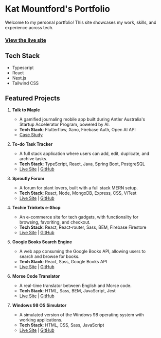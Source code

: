 # Kat Mountford's Portfolio

Welcome to my personal portfolio! This site showcases my work, skills, and experience across tech.

### [View the live site](https://www.katmountford.com/)

## Tech Stack

* Typescript
* React
* Next.js
* Tailwind CSS

## Featured Projects

1. **Talk to Maple**
   - A gamified journaling mobile app built during Antler Australia's Startup Accelerator Program, powered by AI.
   - **Tech Stack**: Flutterflow, Xano, Firebase Auth, Open AI API  
   - [Case Study](https://katmountford.com/talktomaple)

2. **To-do Task Tracker**
   - A full stack application where users can add, edit, duplicate, and archive tasks.
   - **Tech Stack**: TypeScript, React, Java, Spring Boot, PostgreSQL  
   - [Live Site](https://kats-todo-app.vercel.app/) | [GitHub](https://github.com/kvtrice/todo-app)

3. **Sproutly Forum**
   - A forum for plant lovers, built with a full stack MERN setup.
   - **Tech Stack**: React, Node, MongoDB, Express, CSS, ViTest  
   - [Live Site](https://sproutlyapp.vercel.app/) | [GitHub](https://github.com/kvtrice/sproutly-frontend)

4. **Techie Trinkets e-Shop**
   - An e-commerce site for tech gadgets, with functionality for browsing, favoriting, and checkout.
   - **Tech Stack**: React, React-router, Sass, BEM, Firebase Firestore  
   - [Live Site](https://techie-trinkets.vercel.app/) | [GitHub](https://github.com/kvtrice/techie-trinkets-eShop)

5. **Google Books Search Engine**
   - A web app consuming the Google Books API, allowing users to search and browse for books.
   - **Tech Stack**: React, Sass, Google Books API  
   - [Live Site](https://google-book-search-theta.vercel.app/) | [GitHub](https://github.com/kvtrice/books-search-engine)

6. **Morse Code Translator**
   - A real-time translator between English and Morse code.
   - **Tech Stack**: HTML, Sass, BEM, JavaScript, Jest  
   - [Live Site](https://morse-code-translator-ten.vercel.app/) | [GitHub](https://github.com/kvtrice/morse-code-translator)

7. **Windows 98 OS Simulator**
   - A simulated version of the Windows 98 operating system with working applications.
   - **Tech Stack**: HTML, CSS, Sass, JavaScript  
   - [Live Site](https://windows-98-os.vercel.app/) | [GitHub](https://github.com/kvtrice/windows-98-OS)
